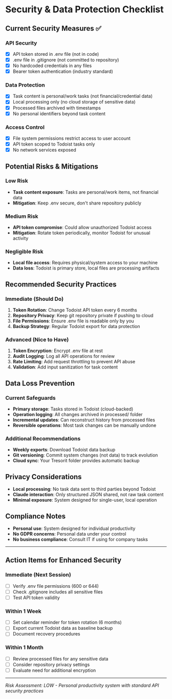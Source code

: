 # Security & Data Protection Checklist

## Current Security Measures ✅

### API Security
- [x] API token stored in .env file (not in code)
- [x] .env file in .gitignore (not committed to repository)
- [x] No hardcoded credentials in any files
- [x] Bearer token authentication (industry standard)

### Data Protection
- [x] Task content is personal/work tasks (not financial/credential data)
- [x] Local processing only (no cloud storage of sensitive data)
- [x] Processed files archived with timestamps
- [x] No personal identifiers beyond task content

### Access Control
- [x] File system permissions restrict access to user account
- [x] API token scoped to Todoist tasks only
- [x] No network services exposed

## Potential Risks & Mitigations

### Low Risk
- **Task content exposure**: Tasks are personal/work items, not financial data
- **Mitigation**: Keep .env secure, don't share repository publicly

### Medium Risk  
- **API token compromise**: Could allow unauthorized Todoist access
- **Mitigation**: Rotate token periodically, monitor Todoist for unusual activity

### Negligible Risk
- **Local file access**: Requires physical/system access to your machine
- **Data loss**: Todoist is primary store, local files are processing artifacts

## Recommended Security Practices

### Immediate (Should Do)
1. **Token Rotation**: Change Todoist API token every 6 months
2. **Repository Privacy**: Keep git repository private if pushing to cloud
3. **File Permissions**: Ensure .env file is readable only by you
4. **Backup Strategy**: Regular Todoist export for data protection

### Advanced (Nice to Have)
1. **Token Encryption**: Encrypt .env file at rest
2. **Audit Logging**: Log all API operations for review
3. **Rate Limiting**: Add request throttling to prevent API abuse
4. **Validation**: Add input sanitization for task content

## Data Loss Prevention

### Current Safeguards
- **Primary storage**: Tasks stored in Todoist (cloud-backed)
- **Operation logging**: All changes archived in processed/ folder
- **Incremental updates**: Can reconstruct history from processed files
- **Reversible operations**: Most task changes can be manually undone

### Additional Recommendations
- **Weekly exports**: Download Todoist data backup
- **Git versioning**: Commit system changes (not data) to track evolution
- **Cloud sync**: Your Tresorit folder provides automatic backup

## Privacy Considerations
- **Local processing**: No task data sent to third parties beyond Todoist
- **Claude interaction**: Only structured JSON shared, not raw task content
- **Minimal exposure**: System designed for single-user, local operation

## Compliance Notes
- **Personal use**: System designed for individual productivity
- **No GDPR concerns**: Personal data under your control
- **No business compliance**: Consult IT if using for company tasks

---

## Action Items for Enhanced Security

### Immediate (Next Session)
- [ ] Verify .env file permissions (600 or 644)
- [ ] Check .gitignore includes all sensitive files
- [ ] Test API token validity

### Within 1 Week  
- [ ] Set calendar reminder for token rotation (6 months)
- [ ] Export current Todoist data as baseline backup
- [ ] Document recovery procedures

### Within 1 Month
- [ ] Review processed files for any sensitive data
- [ ] Consider repository privacy settings
- [ ] Evaluate need for additional encryption

---

*Risk Assessment: LOW - Personal productivity system with standard API security practices*
